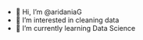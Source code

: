 - 👋 Hi, I’m @aridaniaG
- 👀 I’m interested in cleaning data 
- 🌱 I’m currently learning Data Science

<!---
aridaniaG/aridaniaG is a ✨ special ✨ repository because its `README.md` (this file) appears on your GitHub profile.
You can click the Preview link to take a look at your changes.
--->
